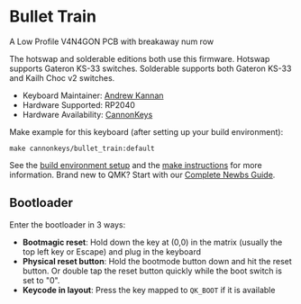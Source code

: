 # Bullet Train

A Low Profile V4N4GON PCB with breakaway num row

The hotswap and solderable editions both use this firmware.
Hotswap supports Gateron KS-33 switches.
Solderable supports both Gateron KS-33 and Kailh Choc v2 switches.

* Keyboard Maintainer: [Andrew Kannan](https://github.com/awkannan)  
* Hardware Supported: RP2040 
* Hardware Availability: [CannonKeys](https://cannonkeys.com) 

Make example for this keyboard (after setting up your build environment):

    make cannonkeys/bullet_train:default

See the [build environment setup](https://docs.qmk.fm/#/getting_started_build_tools) and the [make instructions](https://docs.qmk.fm/#/getting_started_make_guide) for more information. Brand new to QMK? Start with our [Complete Newbs Guide](https://docs.qmk.fm/#/newbs).


## Bootloader

Enter the bootloader in 3 ways:

* **Bootmagic reset**: Hold down the key at (0,0) in the matrix (usually the top left key or Escape) and plug in the keyboard
* **Physical reset button**: Hold the bootmode button down and hit the reset button. Or double tap the reset button quickly while the boot switch is set to "0".
* **Keycode in layout**: Press the key mapped to `QK_BOOT` if it is available
